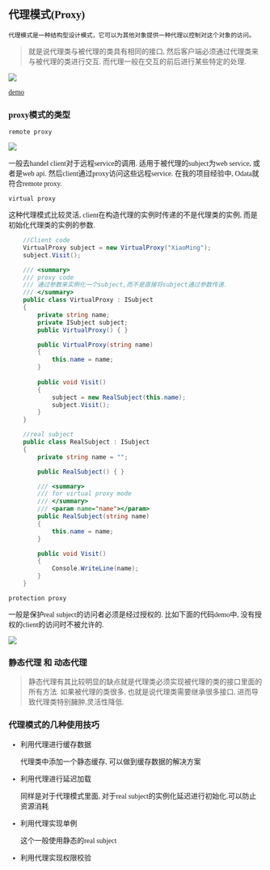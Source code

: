<font face="Microsoft YaHei">

## 代理模式(Proxy)

`代理模式是一种结构型设计模式，它可以为其他对象提供一种代理以控制对这个对象的访问。`

>就是说代理类与被代理的类具有相同的接口, 然后客户端必须通过代理类来与被代理的类进行交互. 而代理一般在交互的前后进行某些特定的处理.

![](https://img2018.cnblogs.com/blog/1216080/201904/1216080-20190404135550481-818758506.png)

[demo](https://github.com/itdennis/DennisDemos/tree/master/ProxyDemo)


### proxy模式的类型

`remote proxy`

![](https://img2018.cnblogs.com/blog/1216080/201904/1216080-20190404155745194-467558460.png)

一般去handel client对于远程service的调用. 适用于被代理的subject为web service, 或者是web api. 然后client通过proxy访问这些远程service. 在我的项目经验中, Odata就符合remote proxy.

`virtual proxy`

这种代理模式比较灵活, client在构造代理的实例时传递的不是代理类的实例, 而是初始化代理类的实例的参数. 

```c#
    //Client code
    VirtualProxy subject = new VirtualProxy("XiaoMing");
    subject.Visit();

    /// <summary>
    /// proxy code
    /// 通过参数来实例化一个subject,而不是直接将subject通过参数传递.
    /// </summary>
    public class VirtualProxy : ISubject
    {
        private string name;
        private ISubject subject;
        public VirtualProxy() { }

        public VirtualProxy(string name)
        {
            this.name = name;
        }
        
        public void Visit()
        {
            subject = new RealSubject(this.name);
            subject.Visit();
        }
    }

    //real subject
    public class RealSubject : ISubject
    {
        private string name = "";

        public RealSubject() { }

        /// <summary>
        /// for virtual proxy mode
        /// </summary>
        /// <param name="name"></param>
        public RealSubject(string name)
        {
            this.name = name;
        }

        public void Visit()
        {
            Console.WriteLine(name);
        }
    }
```

`protection proxy`

一般是保护real subject的访问者必须是经过授权的. 比如下面的代码demo中, 没有授权的client的访问时不被允许的.

![](https://img2018.cnblogs.com/blog/1216080/201904/1216080-20190404160733223-2046900009.png)



### 静态代理 和 动态代理

>静态代理有其比较明显的缺点就是代理类必须实现被代理的类的接口里面的所有方法.
如果被代理的类很多, 也就是说代理类需要继承很多接口, 进而导致代理类特别臃肿,灵活性降低.

### 代理模式的几种使用技巧

- 利用代理进行缓存数据

    代理类中添加一个静态缓存, 可以做到缓存数据的解决方案
- 利用代理进行延迟加载

    同样是对于代理模式里面, 对于real subject的实例化延迟进行初始化.可以防止资源消耗
- 利用代理实现单例

    这个一般使用静态的real subject
    
- 利用代理实现权限校验

</font>